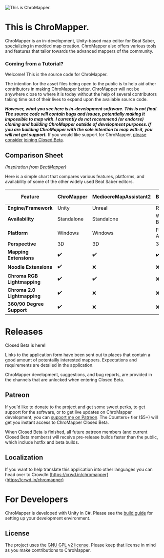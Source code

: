 ﻿![This is ChroMapper.](https://i.imgur.com/nQ7caC2.png)

# This is ChroMapper.
ChroMapper is an in-development, Unity-based map editor for Beat Saber, specializing in modded map creation. ChroMapper also offers various tools and features that tailor towards the advanced mappers of the community.

### Coming from a Tutorial?
Welcome! This is the source code for ChroMapper.

The intention for the asset files being open to the public is to help aid other contributors in making ChroMapper better. ChroMapper will not be anywhere close to where it is today without the help of several contributors taking time out of their lives to expand upon the available source code.

***However, what you see here is in-development software. This is not final. The source code will contain bugs and issues, potentially making it impossible to map with. I currently do not recommend (or endorse) cloning and building ChroMapper outside of development purposes. If you are building ChroMapper with the sole intention to map with it, you will not get support.*** If you would like support for ChroMapper, [please consider joining Closed Beta](https://github.com/Caeden117/ChroMapper#releases).

## Comparison Sheet
*(Inspiration from [BeatMapper](https://github.com/joshwcomeau/beatmapper))*

Here is a simple chart that compares various features, platforms, and availability of some of the other widely used Beat Saber editors.

|Feature|ChroMapper|MediocreMapAssistant2|BeatMapper|Official Editor|
|-|-|-|-|-|
|**Engine/Framework**|Unity|Unreal|React|Unity|
|**Availability**|Standalone|Standalone|Web Browser|Bundled|
|**Platform**|Windows|Windows|Fuckin' Anywhere|Windows|
|**Perspective**|3D|3D|3D/2D|2D|
|**Mapping Extensions**|✔️|✔️|✔️|❌|
|**Noodle Extensions**|✔️|❌|❌|❌|
|**Chroma RGB Lightmapping**|✔️|✔️|❌|❌|
|**Chroma 2.0 Lightmapping**|✔️|❌|❌|❌|
|**360/90 Degree Support**|✔️|❌|❌|✔️|

# Releases

Closed Beta is here!

Links to the application form have been sent out to places that contain a good amount of potentailly interested mappers. Expectations and requirements are detailed in the application.

ChroMapper development, suggestions, and bug reports, are provided in the channels that are unlocked when entering Closed Beta.

## Patreon

If you'd like to donate to the project and get some sweet perks, to get support for the software, or to get live updates on ChroMapper development, you can [support me on Patreon](https://www.patreon.com/Caeden117). The Counters+ tier ($5+) will get you instant access to ChroMapper Closed Beta.

When Closed Beta is finished, all future patreon members (and current Closed Beta members) will receive pre-release builds faster than the public, which include hotfix and beta builds.

## Localization

If you want to help translate this application into other languages you can head over to CrowdIn [https://crwd.in/chromapper](https://crwd.in/chromapper)

# For Developers
ChroMapper is developed with Unity in C#. Please see the [build guide](BUILD.md) for setting up your development environment.

## License
The project uses the [GNU GPL v2 license](https://github.com/Caeden117/ChroMapper/blob/master/LICENSE). Please keep that license in mind as you make contributions to ChroMapper.
